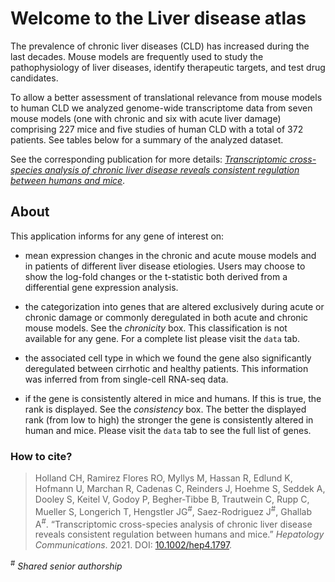 
<!-- README.md is generated from README.Rmd. Please edit that file -->

# Welcome to the Liver disease atlas

<!-- badges: start -->
<!-- badges: end -->

The prevalence of chronic liver diseases (CLD) has increased during the
last decades. Mouse models are frequently used to study the
pathophysiology of liver diseases, identify therapeutic targets, and
test drug candidates.

To allow a better assessment of translational relevance from mouse
models to human CLD we analyzed genome-wide transcriptome data from
seven mouse models (one with chronic and six with acute liver damage)
comprising 227 mice and five studies of human CLD with a total of 372
patients. See tables below for a summary of the analyzed dataset.

See the corresponding publication for more details: [*Transcriptomic
cross-species analysis of chronic liver disease reveals consistent
regulation between humans and mice*](https://doi.org/10.1002/hep4.1797).

## About

This application informs for any gene of interest on:

-   mean expression changes in the chronic and acute mouse models and in
    patients of different liver disease etiologies. Users may choose to
    show the log-fold changes or the t-statistic both derived from a
    differential gene expression analysis.

-   the categorization into genes that are altered exclusively during
    acute or chronic damage or commonly deregulated in both acute and
    chronic mouse models. See the *chronicity* box. This classification
    is not available for any gene. For a complete list please visit the
    `data` tab.

-   the associated cell type in which we found the gene also
    significantly deregulated between cirrhotic and healthy patients.
    This information was inferred from from single-cell RNA-seq data.

-   if the gene is consistently altered in mice and humans. If this is
    true, the rank is displayed. See the *consistency* box. The better
    the displayed rank (from low to high) the stronger the gene is
    consistently altered in human and mice. Please visit the `data` tab
    to see the full list of genes.

### How to cite?

> Holland CH, Ramirez Flores RO, Myllys M, Hassan R, Edlund K, Hofmann
> U, Marchan R, Cadenas C, Reinders J, Hoehme S, Seddek A, Dooley S,
> Keitel V, Godoy P, Begher-Tibbe B, Trautwein C, Rupp C, Mueller S,
> Longerich T, Hengstler JG<sup>\#</sup>, Saez-Rodriguez J<sup>\#</sup>,
> Ghallab A<sup>\#</sup>. “Transcriptomic cross-species analysis of
> chronic liver disease reveals consistent regulation between humans and
> mice.” *Hepatology Communications*. 2021. DOI:
> [10.1002/hep4.1797](https://doi.org/10.1002/hep4.1797).

<sup>\#</sup> *Shared senior authorship*
